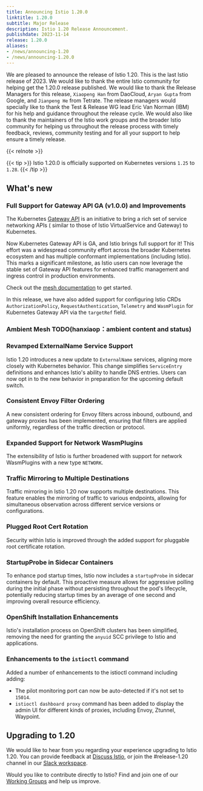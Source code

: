 ```yaml
---
title: Announcing Istio 1.20.0
linktitle: 1.20.0
subtitle: Major Release
description: Istio 1.20 Release Announcement.
publishdate: 2023-11-14
release: 1.20.0
aliases:
- /news/announcing-1.20
- /news/announcing-1.20.0
---
```


We are pleased to announce the release of Istio 1.20. This is the last Istio release of 2023. We would like to thank the
entire Istio community for helping get the 1.20.0 release published. We would like to thank the Release Managers for
this release, `Xiaopeng Han` from DaoCloud, `Aryan Gupta` from Google, and `Jianpeng He` from Tetrate. The release
managers would specially like to thank the Test & Release WG lead Eric Van Norman (IBM) for his help and guidance
throughout the release cycle. We would also like to thank the maintainers of the Istio work groups and the broader Istio
community for helping us throughout the release process with timely feedback, reviews, community testing and for all
your support to help ensure a timely release.

{{< relnote >}}

{{< tip >}}
Istio 1.20.0 is officially supported on Kubernetes versions `1.25` to `1.28`.
{{< /tip >}}

## What's new

### Full Support for Gateway API GA (v1.0.0) and Improvements

The Kubernetes [Gateway API](http://gateway-api.org/) is an initiative to bring a rich set of service networking APIs (
similar to those of Istio VirtualService and Gateway) to Kubernetes.

Now Kubernetes Gateway API is GA, and Istio brings full support for it! This effort was a widespread community effort
across the broader Kubernetes ecosystem and has multiple conformant implementations (including Istio). This marks a
significant milestone, as Istio users can now leverage the stable set of Gateway API
features for enhanced traffic management and ingress control in production environments.

Check out the [mesh documentation](/docs/tasks/traffic-management/ingress/gateway-api/#mesh-traffic) to get started.

In this release, we have also added support for configuring Istio
CRDs `AuthorizationPolicy`, `RequestAuthentication`, `Telemetry` and `WasmPlugin` for Kubernetes Gateway API via
the `targetRef` field.

### Ambient Mesh TODO(hanxiaop：ambient content and status)

### Revamped ExternalName Service Support

Istio 1.20 introduces a new update to `ExternalName` services, aligning more closely with Kubernetes behavior.
This change simplifies `ServiceEntry` definitions and enhances Istio's ability to handle DNS entries. Users can now
opt in to the new behavior in preparation for the upcoming default switch.

### Consistent Envoy Filter Ordering

A new consistent ordering for Envoy filters across inbound, outbound, and gateway proxies has been implemented,
ensuring that filters are applied uniformly, regardless of the traffic direction or protocol.

### Expanded Support for Network WasmPlugins

The extensibility of Istio is further broadened with support for network WasmPlugins with a new type `NETWORK`.

### Traffic Mirroring to Multiple Destinations

Traffic mirroring in Istio 1.20 now supports multiple destinations. This feature enables the mirroring of traffic to
various endpoints, allowing for simultaneous observation across different service versions or configurations.

### Plugged Root Cert Rotation

Security within Istio is improved through the added support for pluggable root certificate rotation.

### StartupProbe in Sidecar Containers

To enhance pod startup times, Istio now includes a `startupProbe` in sidecar containers by default. This proactive
measure allows for aggressive polling during the initial phase without persisting throughout the pod's lifecycle,
potentially reducing startup times by an average of one second and improving overall resource efficiency.

### OpenShift Installation Enhancements

Istio's installation process on OpenShift clusters has been simplified, removing the need for granting the `anyuid`
SCC privilege to Istio and applications.

### Enhancements to the `istioctl` command

Added a number of enhancements to the istioctl command including adding:

- The pilot monitoring port can now be auto-detected if it's not set to `15014`.
- `istioctl dashboard proxy` command has been added to display the admin UI for different kinds of proxies, including
  Envoy, Ztunnel, Waypoint.

## Upgrading to 1.20

We would like to hear from you regarding your experience upgrading to Istio 1.20. You can provide feedback
at [Discuss Istio](https://discuss.istio.io/), or join the #release-1.20 channel in
our [Slack workspace](https://slack.istio.io/).

Would you like to contribute directly to Istio? Find and join one of
our [Working Groups](https://github.com/istio/community/blob/master/WORKING-GROUPS.md) and help us improve.
